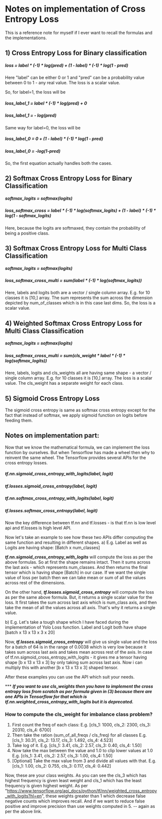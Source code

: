 # Notes on implementation of Cross Entropy Loss

This is a reference note for myself if I ever want to recall the formulas and the implementations.


## 1) Cross Entropy Loss for Binary classification

##### ___loss = label * (-1) * log(pred) + (1 - label) * (-1) * log(1 - pred)___

Here "label" can be either 0 or 1 and "pred" can be a probability value between 0 to 1 - any real value. The loss is a scalar value.

So, for label=1, the loss will be
##### ___loss_label_1 = label * (-1) * log(pred) + 0___
##### ___loss_label_1 = - log(pred)___

Same way for label=0, the loss will be
##### ___loss_label_0 = 0 + (1 - label) * (-1) * log(1 - pred)___
##### ___loss_label_0 = -log(1-pred)___

So, the first equation actually handles both the cases.


## 2) Softmax Cross Entropy Loss for Binary Classification

##### ___softmax_logits = softmax(logits)___
##### ___loss_softmax_cross = label * (-1) * log(softmax_logits) + (1 - label) * (-1) * log(1 - softmax_logits)___

Here, because the logits are softmaxed, they contain the probability of being a positive class.


## 3) Softmax Cross Entropy Loss for Multi Class Classification
##### ___softmax_logits = softmax(logits)___
##### ___loss_softmax_cross_multi = sum(label * (-1) * log(softmax_logits))___

Here, labels and logits both are a vector / single column array. E.g. for 10 classes it is [10,] array.
The sum represents the sum across the dimension depicted by num_of_classes which is in this case last dims. So, the loss is a scalar value.


## 4) Weighted Softmax Cross Entropy Loss for Multi Class Classification
##### ___softmax_logits = softmax(logits)___
##### ___loss_softmax_cross_multi = sum(cls_weight * label * (-1) * log(softmax_logits))___

Here, labels, logits and cls_weights all are having same shape - a vector / single column array. E.g. for 10 classes it is [10,] array.
The loss is a scalar value.
The cls_weight has a separate weight for each class.


## 5) Sigmoid Cross Entropy Loss
The sigmoid cross entropy is same as softmax cross entropy except for the fact that instead of softmax, we apply sigmoid function on logits before feeding them.



## Notes on implementation part:
Now that we know the mathematical formula, we can implement the loss function by ourselves.
But when Tensorflow has made a wheel then why to reinvent the same wheel.
The Tensorflow provides several APIs for the cross entropy losses.

##### ___tf.nn.sigmoid_cross_entropy_with_logits(label, logit)___
##### ___tf.losses.sigmoid_cross_entropy(label, logit)___
##### ___tf.nn.softmax_cross_entropy_with_logits(label, logit)___
##### ___tf.losses.softmax_cross_entropy(label, logit)___

Now the key difference between tf.nn and tf.losses - is that tf.nn is low level api and tf.losses is high level API.

Now let's take an example to see how these two APIs differ computing the same function and resulting in different shapes.
a) E.g. Label as well as Logits are having shape: [Batch x num_classes] 

___tf.nn.sigmoid_cross_entropy_with_logits___ will compute the loss as per the above formulas. So at first the shape remains intact. Then it sums across the last axis - which represents num_classes. And then returns the final tensor which is having shape [Batch] in our case. If we want the single value of loss per batch then we can take mean or sum of all the values across rest of the dimensions.

On the other hand, ___tf.losses.sigmoid_cross_entropy___ will compute the loss as per the same above formula. But, it returns a single scalar value for the loss. It first takes the sum across last axis which is num_class axis, and then take the mean of all the values across all axis. That's why it returns a single value.

b) E.g. Let's take a tough shape which I have faced during the implementation of Yolo Loss function.
Label and Logit both have shape [batch x 13 x 13 x 3 x 20]

Now, ___tf.losses.sigmoid_cross_entropy___ will give us single value and the loss for a batch of 64 is in the range of 0.0038 which is very low because it takes sum across last axis and takes mean across rest of the axis.
In case of tf.nn.sigmoid_cross_entropy_with_logits - it gives me a tensor having shape [b x 13 x 13 x 3] by only taking sum across last axis. Now i can multiply this with another [b x 13 x 13 x 3] shaped tensor.


After these examples you can use the API which suit your needs.


*** ___If you want to use cls_weights then you have to implement the cross entropy loss from scratch as per formula given in (3) because there are one APIs in Tensorflow for that which is tf.nn.weighted_cross_entropy_with_logits but it is deprecated.___





### How to compute the cls_weight for imbalance class problem?


1. First count the freq of each class:
	E.g. [cls_1: 1000, cls_2: 2300, cls_3: 20310, cls_4: 6700]
2. Then take the ration (sum_of_all_freqs / cls_freq) for all classes
	E.g. [cls_1: 30.31, cls_2: 13.17, cls_3: 1.492, cls_4: 4.523]
3. Take log of it.
	E.g. [cls_1: 3.41, cls_2: 2.57, cls_3: 0.40, cls_4: 1.50]
4. Now take the max between the value and 1.0 to clip lower values at 1.0
	E.g. [cls_1: 3.41, cls_2: 2.57, cls_3: 1.00, cls_4: 1.50]
5. [Optional] Take the max value from 3 and divide all values with that.
	E.g. [cls_1: 1.00, cls_2: 0.755, cls_3: 0.117, cls_4: 0.442]

Now, these are your class weights. As you can see the cls_3 which has highest frequency is given least weight and cls_1 which has the least frequency is given highest weight.
As per "https://www.tensorflow.org/api_docs/python/tf/nn/weighted_cross_entropy_with_logits?hl=en", these weights greater than 1 which decrease false negative counts which improves recall.
And if we want to reduce false positive and improve precision than use weights computed in 5. -- again as per the above link.

